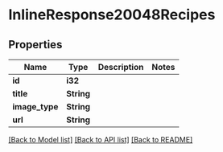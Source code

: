 # InlineResponse20048Recipes

## Properties

Name | Type | Description | Notes
------------ | ------------- | ------------- | -------------
**id** | **i32** |  | 
**title** | **String** |  | 
**image_type** | **String** |  | 
**url** | **String** |  | 

[[Back to Model list]](../README.md#documentation-for-models) [[Back to API list]](../README.md#documentation-for-api-endpoints) [[Back to README]](../README.md)


